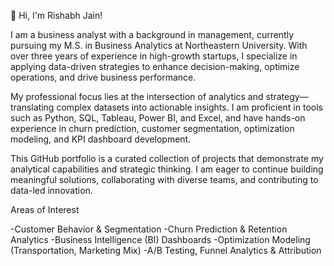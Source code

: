 👋 Hi, I'm Rishabh Jain!

I am a business analyst with a background in management, currently pursuing my M.S. in Business Analytics at Northeastern University. With over three years of experience in high-growth startups, I specialize in applying data-driven strategies to enhance decision-making, optimize operations, and drive business performance.

My professional focus lies at the intersection of analytics and strategy—translating complex datasets into actionable insights. I am proficient in tools such as Python, SQL, Tableau, Power BI, and Excel, and have hands-on experience in churn prediction, customer segmentation, optimization modeling, and KPI dashboard development.

This GitHub portfolio is a curated collection of projects that demonstrate my analytical capabilities and strategic thinking. I am eager to continue building meaningful solutions, collaborating with diverse teams, and contributing to data-led innovation.

 Areas of Interest

-Customer Behavior & Segmentation
-Churn Prediction & Retention Analytics
-Business Intelligence (BI) Dashboards
-Optimization Modeling (Transportation, Marketing Mix)
-A/B Testing, Funnel Analytics & Attribution

